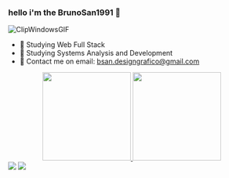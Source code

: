 ### hello i'm the BrunoSan1991 👋
![ClipWindowsGIF](https://user-images.githubusercontent.com/87622979/162648764-4d2b303b-503e-4e73-bf5e-98a2f7fbf0eb.gif)


- 🔭 Studying Web Full Stack
- 🌱 Studying Systems Analysis and Development
- 💬 Contact me on email: bsan.designgrafico@gmail.com

<div align="center">
  <a href="https://github.com/BrunoSan1991">
  <img height="180em" src="https://github-readme-stats.vercel.app/api?username=BrunoSan1991&show_icons=true&theme=dracula&include_all_commits=true&count_private=true"/>
  <img height="180em" src="https://github-readme-stats.vercel.app/api/top-langs/?username=BrunoSan1991&layout=compact&langs_count=7&theme=dracula"/>
</div>
<div> 
  <a href = "mailto:bsan.designgrafico@gmail.com"><img src="https://img.shields.io/badge/-Gmail-%23333?style=for-the-badge&logo=gmail&logoColor=white" target="_blank"></a>
  <a href="https://www.linkedin.com/in/bsanperfil/" target="_blank"><img src="https://img.shields.io/badge/-LinkedIn-%230077B5?style=for-the-badge&logo=linkedin&logoColor=white" target="_blank"></a> 
 
</div>
